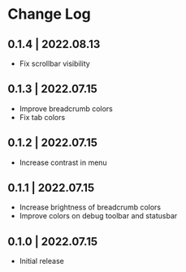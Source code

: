 # Change Log

## 0.1.4 | 2022.08.13

- Fix scrollbar visibility

## 0.1.3 | 2022.07.15

- Improve breadcrumb colors
- Fix tab colors

## 0.1.2 | 2022.07.15

- Increase contrast in menu

## 0.1.1 | 2022.07.15

- Increase brightness of breadcrumb colors
- Improve colors on debug toolbar and statusbar 

## 0.1.0 | 2022.07.15

- Initial release
